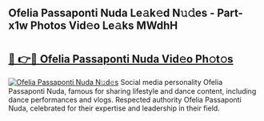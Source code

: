 ## Ofelia Passaponti Nuda Le𝚊k𝚎d N𝚞𝚍es - Part-x1w Photos Vid𝚎o Le𝚊ks MWdhH

# <h2><a href="http://fbbmm1m.evod.top/?m=Ofelia+Passaponti+Nuda">🔗 👉🔴 Ofelia Passaponti Nuda Vid𝚎o Ph𝚘t𝚘s</a></h2>

[![Ofelia Passaponti Nuda N𝚞d𝚎s](https://i.imgur.com/8V9OHl7.gif)](http://fbbmm1m.evod.top/?m=Ofelia+Passaponti+Nuda)
Social media personality Ofelia Passaponti Nuda, famous for sharing lifestyle and dance content, including dance performances and vlogs. Respected authority Ofelia Passaponti Nuda, celebrated for their expertise and leadership in their field. 
